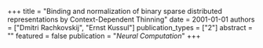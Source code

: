 +++
title = "Binding and normalization of binary sparse distributed representations by Context-Dependent Thinning"
date = 2001-01-01
authors = ["Dmitri Rachkovskij", "Ernst Kussul"]
publication_types = ["2"]
abstract = ""
featured = false
publication = "*Neural Computation*"
+++

